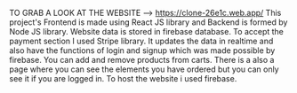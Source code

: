 TO GRAB A LOOK AT THE WEBSITE --> https://clone-26e1c.web.app/
This project's Frontend is made using React JS library and Backend is formed by Node JS library.
Website data is stored in firebase database.
To accept the payment section I used Stripe library. 
It updates the data in realtime and also have the functions of login and signup which was made possible by firebase. 
You can add and remove products from carts.
There is a also a page where you can see the elements you have ordered but you can only see it if you are logged in.
To host the website i used firebase.
